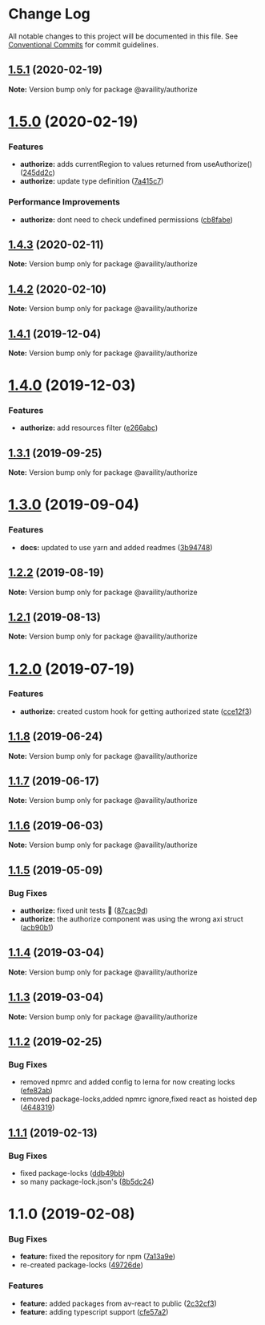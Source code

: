 # Change Log

All notable changes to this project will be documented in this file.
See [Conventional Commits](https://conventionalcommits.org) for commit guidelines.

## [1.5.1](https://github.com/Availity/availity-react/compare/@availity/authorize@1.5.0...@availity/authorize@1.5.1) (2020-02-19)

**Note:** Version bump only for package @availity/authorize





# [1.5.0](https://github.com/Availity/availity-react/compare/@availity/authorize@1.4.3...@availity/authorize@1.5.0) (2020-02-19)


### Features

* **authorize:** adds currentRegion to values returned from useAuthorize() ([245dd2c](https://github.com/Availity/availity-react/commit/245dd2c7015ed77870247b0ecfaccd5922983a6d))
* **authorize:** update type definition ([7a415c7](https://github.com/Availity/availity-react/commit/7a415c77fa042f60ba17b975a7c45eb4ab1e23a8))


### Performance Improvements

* **authorize:** dont need to check undefined permissions ([cb8fabe](https://github.com/Availity/availity-react/commit/cb8fabe6ab2e05e2b648b440dde414df37aa837c))





## [1.4.3](https://github.com/Availity/availity-react/compare/@availity/authorize@1.4.2...@availity/authorize@1.4.3) (2020-02-11)

**Note:** Version bump only for package @availity/authorize





## [1.4.2](https://github.com/Availity/availity-react/compare/@availity/authorize@1.4.1...@availity/authorize@1.4.2) (2020-02-10)

**Note:** Version bump only for package @availity/authorize





## [1.4.1](https://github.com/Availity/availity-react/compare/@availity/authorize@1.4.0...@availity/authorize@1.4.1) (2019-12-04)

**Note:** Version bump only for package @availity/authorize





# [1.4.0](https://github.com/Availity/availity-react/compare/@availity/authorize@1.3.1...@availity/authorize@1.4.0) (2019-12-03)


### Features

* **authorize:** add resources filter ([e266abc](https://github.com/Availity/availity-react/commit/e266abc037fd5940ffe7f5e4ef5852bff36a39de))





## [1.3.1](https://github.com/Availity/availity-react/compare/@availity/authorize@1.3.0...@availity/authorize@1.3.1) (2019-09-25)

**Note:** Version bump only for package @availity/authorize





# [1.3.0](https://github.com/Availity/availity-react/compare/@availity/authorize@1.2.2...@availity/authorize@1.3.0) (2019-09-04)


### Features

* **docs:** updated to use yarn and added readmes ([3b94748](https://github.com/Availity/availity-react/commit/3b94748))





## [1.2.2](https://github.com/Availity/availity-react/compare/@availity/authorize@1.2.1...@availity/authorize@1.2.2) (2019-08-19)

**Note:** Version bump only for package @availity/authorize





## [1.2.1](https://github.com/Availity/availity-react/compare/@availity/authorize@1.2.0...@availity/authorize@1.2.1) (2019-08-13)

**Note:** Version bump only for package @availity/authorize





# [1.2.0](https://github.com/Availity/availity-react/compare/@availity/authorize@1.1.8...@availity/authorize@1.2.0) (2019-07-19)


### Features

* **authorize:** created custom hook for getting authorized state ([cce12f3](https://github.com/Availity/availity-react/commit/cce12f3))





## [1.1.8](https://github.com/Availity/availity-react/compare/@availity/authorize@1.1.7...@availity/authorize@1.1.8) (2019-06-24)

**Note:** Version bump only for package @availity/authorize





## [1.1.7](https://github.com/Availity/availity-react/compare/@availity/authorize@1.1.6...@availity/authorize@1.1.7) (2019-06-17)

**Note:** Version bump only for package @availity/authorize





## [1.1.6](https://github.com/Availity/availity-react/compare/@availity/authorize@1.1.5...@availity/authorize@1.1.6) (2019-06-03)

**Note:** Version bump only for package @availity/authorize





## [1.1.5](https://github.com/Availity/availity-react/compare/@availity/authorize@1.1.4...@availity/authorize@1.1.5) (2019-05-09)


### Bug Fixes

* **authorize:** fixed unit tests :facepalm: ([87cac9d](https://github.com/Availity/availity-react/commit/87cac9d))
* **authorize:** the authorize component was using the wrong axi struct ([acb90b1](https://github.com/Availity/availity-react/commit/acb90b1))





## [1.1.4](https://github.com/Availity/availity-react/compare/@availity/authorize@1.1.2...@availity/authorize@1.1.4) (2019-03-04)

**Note:** Version bump only for package @availity/authorize





## [1.1.3](https://github.com/Availity/availity-react/compare/@availity/authorize@1.1.2...@availity/authorize@1.1.3) (2019-03-04)

**Note:** Version bump only for package @availity/authorize





## [1.1.2](https://github.com/Availity/availity-react/compare/@availity/authorize@1.1.1...@availity/authorize@1.1.2) (2019-02-25)


### Bug Fixes

* removed npmrc and added config to lerna for now creating locks ([efe82ab](https://github.com/Availity/availity-react/commit/efe82ab))
* removed package-locks,added npmrc ignore,fixed react as hoisted dep ([4648319](https://github.com/Availity/availity-react/commit/4648319))





## [1.1.1](https://github.com/Availity/availity-react/compare/@availity/authorize@1.1.0...@availity/authorize@1.1.1) (2019-02-13)


### Bug Fixes

* fixed package-locks ([ddb49bb](https://github.com/Availity/availity-react/commit/ddb49bb))
* so many package-lock.json's ([8b5dc24](https://github.com/Availity/availity-react/commit/8b5dc24))





# 1.1.0 (2019-02-08)


### Bug Fixes

* **feature:** fixed the repository for npm ([7a13a9e](https://github.com/Availity/availity-react/commit/7a13a9e))
* re-created package-locks ([49726de](https://github.com/Availity/availity-react/commit/49726de))


### Features

* **feature:** added packages from av-react to public ([2c32cf3](https://github.com/Availity/availity-react/commit/2c32cf3))
* **feature:** adding typescript support ([cfe57a2](https://github.com/Availity/availity-react/commit/cfe57a2))

